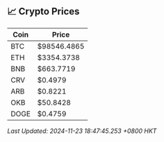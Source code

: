 ## 📈 Crypto Prices

| Coin | Price |
| ---- | ----- |
| BTC | $98546.4865 |
| ETH | $3354.3738 |
| BNB | $663.7719 |
| CRV | $0.4979 |
| ARB | $0.8221 |
| OKB | $50.8428 |
| DOGE | $0.4759 |

_Last Updated: 2024-11-23 18:47:45.253 +0800 HKT_